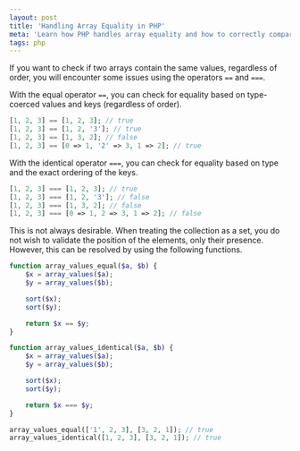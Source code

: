 ```yaml
---
layout: post
title: 'Handling Array Equality in PHP'
meta: 'Learn how PHP handles array equality and how to correctly compare arrays based on values and ordering.'
tags: php
---
```


If you want to check if two arrays contain the same values, regardless of order, you will encounter some issues using the operators `==` and `===`.

<!--more-->

With the equal operator `==`, you can check for equality based on type-coerced values and keys (regardless of order).

```php
[1, 2, 3] == [1, 2, 3]; // true
[1, 2, 3] == [1, 2, '3']; // true
[1, 2, 3] == [1, 3, 2]; // false
[1, 2, 3] == [0 => 1, '2' => 3, 1 => 2]; // true
```

With the identical operator `===`, you can check for equality based on type and the exact ordering of the keys.

```php
[1, 2, 3] === [1, 2, 3]; // true
[1, 2, 3] === [1, 2, '3']; // false
[1, 2, 3] === [1, 3, 2]; // false
[1, 2, 3] === [0 => 1, 2 => 3, 1 => 2]; // false
```

This is not always desirable.
When treating the collection as a set, you do not wish to validate the position of the elements, only their presence.
However, this can be resolved by using the following functions.

```php
function array_values_equal($a, $b) {
    $x = array_values($a);
    $y = array_values($b);

    sort($x);
    sort($y);

    return $x == $y;
}

function array_values_identical($a, $b) {
    $x = array_values($a);
    $y = array_values($b);

    sort($x);
    sort($y);

    return $x === $y;
}

array_values_equal(['1', 2, 3], [3, 2, 1]); // true
array_values_identical([1, 2, 3], [3, 2, 1]); // true
```
